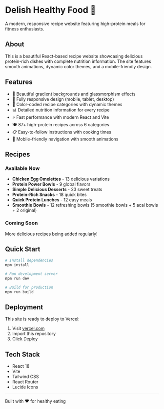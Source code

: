 # Delish Healthy Food 🍳

A modern, responsive recipe website featuring high-protein meals for fitness enthusiasts.

## About

This is a beautiful React-based recipe website showcasing delicious protein-rich dishes with complete nutrition information. The site features smooth animations, dynamic color themes, and a mobile-friendly design.

## Features

- 🎨 Beautiful gradient backgrounds and glassmorphism effects
- 📱 Fully responsive design (mobile, tablet, desktop)
- 🌈 Color-coded recipe categories with dynamic themes
- 📊 Detailed nutrition information for every recipe
- ⚡ Fast performance with modern React and Vite
- 🍽️ 87+ high-protein recipes across 6 categories
- 📋 Easy-to-follow instructions with cooking times
- 📱 Mobile-friendly navigation with smooth animations

## Recipes

### Available Now
- **Chicken Egg Omelettes** - 13 delicious variations
- **Protein Power Bowls** - 9 global flavors
- **Simple Delicious Desserts** - 23 sweet treats
- **Protein-Rich Snacks** - 18 quick bites
- **Quick Protein Lunches** - 12 easy meals
- **Smoothie Bowls** - 12 refreshing bowls (5 smoothie bowls + 5 acai bowls + 2 original)

### Coming Soon
More delicious recipes being added regularly!

## Quick Start

```bash
# Install dependencies
npm install

# Run development server
npm run dev

# Build for production
npm run build
```

## Deployment

This site is ready to deploy to Vercel:
1. Visit [vercel.com](https://vercel.com)
2. Import this repository
3. Click Deploy

## Tech Stack

- React 18
- Vite
- Tailwind CSS
- React Router
- Lucide Icons

---

Built with ❤️ for healthy eating
